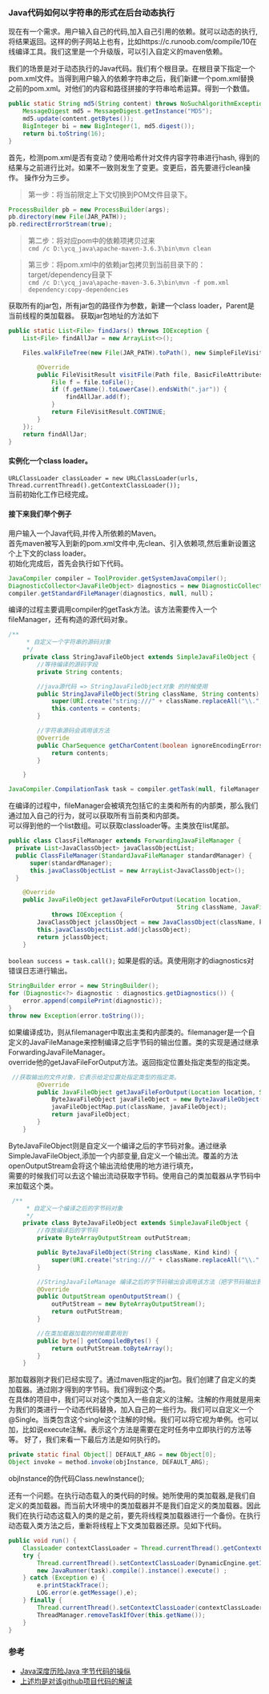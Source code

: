 ### Java代码如何以字符串的形式在后台动态执行  
现在有一个需求。用户输入自己的代码,加入自己引用的依赖。就可以动态的执行,将结果返回。这样的例子网站上也有，比如https://c.runoob.com/compile/10在线编译工具。我们这里是一个升级版，可以引入自定义的maven依赖。

我们的场景是对于动态执行的Java代码。我们有个根目录。在根目录下指定一个pom.xml文件。当得到用户输入的依赖字符串之后，我们新建一个pom.xml替换之前的pom.xml。对他们的内容和路径拼接的字符串哈希运算。得到一个数值。
```java
public static String md5(String content) throws NoSuchAlgorithmException{
    MessageDigest md5 = MessageDigest.getInstance("MD5");
    md5.update(content.getBytes());
    BigInteger bi = new BigInteger(1, md5.digest());
    return bi.toString(16);
}
```
首先，检测pom.xml是否有变动？使用哈希什对文件内容字符串进行hash,
得到的结果与之前进行比对。如果不一致则发生了变更。变更后，首先要进行clean操作。
操作分为三步。  
>第一步：将当前限定上下文切换到POM文件目录下。
```java
ProcessBuilder pb = new ProcessBuilder(args);
pb.directory(new File(JAR_PATH));
pb.redirectErrorStream(true);
```
>第二步：将对应pom中的依赖项拷贝过来  
`cmd /c D:\ycq_java\apache-maven-3.6.3\bin\mvn clean`
  
>第三步：将pom.xml中的依赖jar包拷贝到当前目录下的：target/dependency目录下  
`cmd /c D:\ycq_java\apache-maven-3.6.3\bin\mvn -f pom.xml dependency:copy-dependencies`

获取所有的jar包，所有jar包的路径作为参数，新建一个class loader，Parent是当前线程的类加载器。
获取jar包地址的方法如下
```java
public static List<File> findJars() throws IOException {
    List<File> findAllJar = new ArrayList<>();

    Files.walkFileTree(new File(JAR_PATH).toPath(), new SimpleFileVisitor<Path>() {

        @Override
        public FileVisitResult visitFile(Path file, BasicFileAttributes attrs) throws IOException {
            File f = file.toFile();
            if (f.getName().toLowerCase().endsWith(".jar")) {
                findAllJar.add(f);
            }
            return FileVisitResult.CONTINUE;
        }
    });
    return findAllJar;
}
```
#### 实例化一个class loader。  
`URLClassLoader classLoader = new URLClassLoader(urls, Thread.currentThread().getContextClassLoader());`  
当前初始化工作已经完成。  
#### 接下来我们举个例子  
用户输入一个Java代码,并传入所依赖的Maven。  
首先maven被写入到新的pom.xml文件中,先clean、引入依赖项,然后重新设置这个上下文的class loader。  
初始化完成后，首先会执行如下代码。
```java
JavaCompiler compiler = ToolProvider.getSystemJavaCompiler();
DiagnosticCollector<JavaFileObject> diagnostics = new DiagnosticCollector<JavaFileObject>();
compiler.getStandardFileManager(diagnostics, null, null）；
```
编译的过程主要调用compiler的getTask方法。该方法需要传入一个fileManager，还有构造的源代码对象。
```java
/**
     * 自定义一个字符串的源码对象
     */
    private class StringJavaFileObject extends SimpleJavaFileObject {
        //等待编译的源码字段
        private String contents;

        //java源代码 => StringJavaFileObject对象 的时候使用
        public StringJavaFileObject(String className, String contents) {
            super(URI.create("string:///" + className.replaceAll("\\.", "/") + Kind.SOURCE.extension), Kind.SOURCE);
            this.contents = contents;
        }

        //字符串源码会调用该方法
        @Override
        public CharSequence getCharContent(boolean ignoreEncodingErrors) throws IOException {
            return contents;
        }

    }
```

```java
JavaCompiler.CompilationTask task = compiler.getTask(null, fileManager, diagnostics, options, null, jfiles);
```
在编译的过程中，fileManager会被填充包括它的主类和所有的内部类，那么我们通过加入自己的行为，就可以获取所有当前类和内部类。  
可以得到他的一个list数组。可以获取classloader等。主类放在list尾部。    
```java 
public class ClassFileManager extends ForwardingJavaFileManager {
  private List<JavaClassObject> javaClassObjectList;
  public ClassFileManager(StandardJavaFileManager standardManager) {
      super(standardManager);
      this.javaClassObjectList = new ArrayList<JavaClassObject>();
  }

    @Override
    public JavaFileObject getJavaFileForOutput(Location location,
                                               String className, JavaFileObject.Kind kind, FileObject sibling)
            throws IOException {
        JavaClassObject jclassObject = new JavaClassObject(className, kind);
        this.javaClassObjectList.add(jclassObject);
        return jclassObject;
    }
```
`boolean success = task.call();` 
如果是假的话。真使用刚才的diagnostics对错误日志进行输出。
```java
StringBuilder error = new StringBuilder();
for (Diagnostic<?> diagnostic : diagnostics.getDiagnostics()) {
    error.append(compilePrint(diagnostic));
}
throw new Exception(error.toString());
```
如果编译成功，则从filemanager中取出主类和内部类的。filemanager是一个自定义的JavaFileManage来控制编译之后字节码的输出位置。类的实现是通过继承ForwardingJavaFileManager。  
override他的getJavaFileForOutput方法。返回指定位置处指定类型的指定类。
```java
 //获取输出的文件对象，它表示给定位置处指定类型的指定类。
        @Override
        public JavaFileObject getJavaFileForOutput(Location location, String className, JavaFileObject.Kind kind, FileObject sibling) throws IOException {
            ByteJavaFileObject javaFileObject = new ByteJavaFileObject(className, kind);
            javaFileObjectMap.put(className, javaFileObject);
            return javaFileObject;
        }
    }
```
ByteJavaFileObject则是自定义一个编译之后的字节码对象。通过继承SimpleJavaFileObject,添加一个内部变量,自定义一个输出流。覆盖的方法openOutputStream会将这个输出流给使用的地方进行填充，  
需要的时候我们可以去这个输出流动获取字节码。使用自己的类加载器从字节码中来加载这个类。
```java
 /**
     * 自定义一个编译之后的字节码对象
     */
    private class ByteJavaFileObject extends SimpleJavaFileObject {
        //存放编译后的字节码
        private ByteArrayOutputStream outPutStream;

        public ByteJavaFileObject(String className, Kind kind) {
            super(URI.create("string:///" + className.replaceAll("\\.", "/") + Kind.SOURCE.extension), kind);
        }

        //StringJavaFileManage 编译之后的字节码输出会调用该方法（把字节码输出到outputStream）
        @Override
        public OutputStream openOutputStream() {
            outPutStream = new ByteArrayOutputStream();
            return outPutStream;
        }

        //在类加载器加载的时候需要用到
        public byte[] getCompiledBytes() {
            return outPutStream.toByteArray();
        }
    }
```
那加载器刚才我们已经实现了。通过maven指定的jar包。我们创建了自定义的类加载器。通过刚才得到的字节码。我们得到这个类。  
在具体的项目中，我们可以对这个类加入一些自定义的注解。注解的作用就是用来为我们的类进行一个动态代码替换，加入自己的一些行为。我们可以自定义一个@Single。当类包含这个single这个注解的时候。我们可以将它视为单例。也可以加，比如说execute注解。表示这个方法是需要在定时任务中立即执行的方法等等。
好了，我们来看一下最后方法是如何执行的。
```java
private static final Object[] DEFAULT_ARG = new Object[0];
Object invoke = method.invoke(objInstance, DEFAULT_ARG);
```
objInstance的伪代码Class.newInstance();

还有一个问题。在执行动态载入的类代码的时候。她所使用的类加载器,是我们自定义的类加载器。而当前大环境中的类加载器并不是我们自定义的类加载器。因此我们在执行动态这载入的类的是之前，要先将线程类加载器进行一个备份。在执行动态载入类方法之后，重新将线程上下文类加载器还原。见如下代码。  
```java
public void run() {
    ClassLoader contextClassLoader = Thread.currentThread().getContextClassLoader();
    try {
        Thread.currentThread().setContextClassLoader(DynamicEngine.getInstance().getParentClassLoader());
        new JavaRunner(task).compile().instance().execute() ;
    } catch (Exception e) {
        e.printStackTrace();
        LOG.error(e.getMessage(),e);
    } finally {
        Thread.currentThread().setContextClassLoader(contextClassLoader);
        ThreadManager.removeTaskIfOver(this.getName());
    }
}
```

### 参考  
* [Java深度历险Java 字节代码的操纵](https://www.infoq.cn/article/cf-java-byte-code/)  
* [上述均是对该github项目代码的解读](https://github.com/kongshanxuelin/sumscope_nb_it/blob/master/com.sumslack.compile.dyna/)